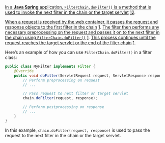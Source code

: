 
[In a **Java Spring** application, `FilterChain.doFilter()` is a method that is used to invoke the next filter in the chain or the target servlet](https://stackoverflow.com/questions/29336047/how-does-the-dofilter-method-of-the-filterchainproxy-work) [1](https://stackoverflow.com/questions/29336047/how-does-the-dofilter-method-of-the-filterchainproxy-work)[2](https://stackoverflow.com/questions/25196867/how-filter-chain-invocation-works).

[When a request is received by the web container, it passes the request and response objects to the first filter in the chain](https://stackoverflow.com/questions/29336047/how-does-the-dofilter-method-of-the-filterchainproxy-work) [1](https://stackoverflow.com/questions/29336047/how-does-the-dofilter-method-of-the-filterchainproxy-work). [The filter then performs any necessary preprocessing on the request and passes it on to the next filter in the chain using `FilterChain.doFilter()`](https://stackoverflow.com/questions/29336047/how-does-the-dofilter-method-of-the-filterchainproxy-work) [1](https://stackoverflow.com/questions/29336047/how-does-the-dofilter-method-of-the-filterchainproxy-work). [This process continues until the request reaches the target servlet or the end of the filter chain](https://edgeservices.bing.com/edgesvc/chat?udsframed=1&form=SHORUN&clientscopes=chat,noheader,udsedgeshop,channelstable,&shellsig=ad4dfae8f5befd3254d1f6e21223a7548d5948c7&setlang=en-US&darkschemeovr=1#) [1](https://stackoverflow.com/questions/29336047/how-does-the-dofilter-method-of-the-filterchainproxy-work).

Here’s an example of how you can use `FilterChain.doFilter()` in a filter class:
```Java
public class MyFilter implements Filter {
    @Override
    public void doFilter(ServletRequest request, ServletResponse response, FilterChain chain) throws IOException, ServletException {
        // Perform preprocessing on request
        // ...

        // Pass request to next filter or target servlet
        chain.doFilter(request, response);

        // Perform postprocessing on response
        // ...
    }
}

```


In this example, `chain.doFilter(request, response)` is used to pass the request to the next filter in the chain or the target servlet.